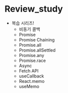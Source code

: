 # Review_study

- 복습 시리즈!
  - 비동기 콜백
  - Promise
  - Promise Chaining
  - Promise.all
  - Promise.allSettled
  - Promise.any
  - Promise.race
  - Async
  - Fetch API
  - useCallback
  - React.memo
  - useMemo
